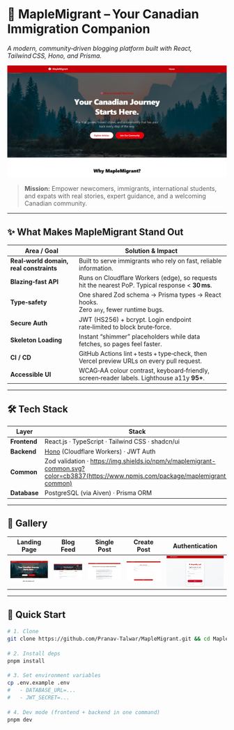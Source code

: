 # 🍁 MapleMigrant – Your Canadian Immigration Companion  
*A modern, community‑driven blogging platform built with React, Tailwind CSS, Hono, and Prisma.*

![](./assets/Banner.png)

> **Mission:** Empower newcomers, immigrants, international students, and expats with real stories, expert guidance, and a welcoming Canadian community.

---

## ✨ What Makes MapleMigrant Stand Out
| Area / Goal           | Solution & Impact                                                                                 |
| --------------------- | -------------------------------------------------------------------------------------------------- |
|**Real‑world domain, real constraints**  | Built to serve immigrants who rely on fast, reliable information.                |
| **Blazing‑fast API**  | Runs on Cloudflare Workers (edge), so requests hit the nearest PoP. Typical response < **30 ms**.  |
| **Type‑safety**       | One shared Zod schema → Prisma types → React hooks. <br>Zero `any`, fewer runtime bugs.            |
| **Secure Auth**       | JWT (HS256) + bcrypt. Login endpoint rate‑limited to block brute‑force.                            |
| **Skeleton Loading** | Instant “shimmer” placeholders while data fetches, so pages feel faster. |
| **CI / CD**           | GitHub Actions lint + tests + type‑check, then Vercel preview URLs on every pull request.          |
| **Accessible UI**     | WCAG‑AA colour contrast, keyboard‑friendly, screen‑reader labels. Lighthouse a11y **95+**.         |

---

## 🛠️ Tech Stack
| Layer            | Stack                                                                                                      |
| ---------------- | ---------------------------------------------------------------------------------------------------------- |
| **Frontend**     | React.js · TypeScript · Tailwind CSS · shadcn/ui                                                    |
| **Backend**      | [Hono](https://hono.dev/) (Cloudflare Workers) · JWT Auth                                                  |
| **Common**      | Zod validation  · https://img.shields.io/npm/v/maplemigrant-common.svg?color=cb3837(https://www.npmjs.com/package/maplemigrant-common)                                          |
| **Database**     | PostgreSQL (via Aiven) · Prisma ORM                                                                         |

---

## 📸 Gallery
| Landing Page | Blog Feed | Single Post | Create Post | Authentication |
| ------------ | --------- | ----------- | ----------- | -------------- |
| ![](./assets/Landing.png) | ![](./assets/Blogs.png) | ![](./assets/SingleBlog.png) | ![](./assets/Create.png) |  ![](./assets/Signin.png) |


---

## 🚀 Quick Start

```bash
# 1. Clone
git clone https://github.com/Pranav-Talwar/MapleMigrant.git && cd MapleMigrant

# 2. Install deps
pnpm install

# 3. Set environment variables
cp .env.example .env
#   - DATABASE_URL=...
#   - JWT_SECRET=...

# 4. Dev mode (frontend + backend in one command)
pnpm dev
